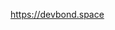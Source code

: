https://devbond.space

<!-- TODO: Client  -->
<!-- TODO: premium button should also added to the mobile navigation -->